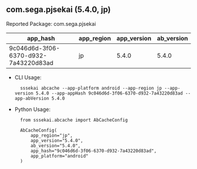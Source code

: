 com.sega.pjsekai (5.4.0, jp)
---
Reported Package: com.sega.pjsekai

|                                        app_hash|   app_region|  app_version|   ab_version|
|------------------------------------------------|-------------|-------------|-------------|
|            9c046d6d-3f06-6370-d932-7a43220d83ad|           jp|        5.4.0|        5.4.0|

- CLI Usage:

        sssekai abcache --app-platform android --app-region jp --app-version 5.4.0 --app-appHash 9c046d6d-3f06-6370-d932-7a43220d83ad --app-abVersion 5.4.0

- Python Usage:

        from sssekai.abcache import AbCacheConfig

        AbCacheConfig(
            app_region="jp",
            app_version="5.4.0",
            ab_version="5.4.0",
            app_hash="9c046d6d-3f06-6370-d932-7a43220d83ad",
            app_platform="android"
        )


